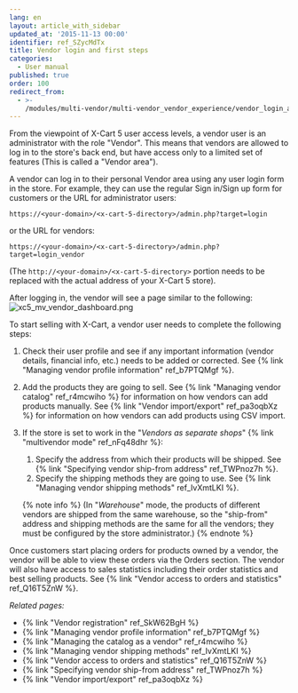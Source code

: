 ```yaml
---
lang: en
layout: article_with_sidebar
updated_at: '2015-11-13 00:00'
identifier: ref_SZycMdTx
title: Vendor login and first steps
categories:
  - User manual
published: true
order: 100
redirect_from:
  - >-
    /modules/multi-vendor/multi-vendor_vendor_experience/vendor_login_and_first_steps.html
---
```


From the viewpoint of X-Cart 5 user access levels, a vendor user is an administrator with the role "Vendor". This means that vendors are allowed to log in to the store's back end, but have access only to a limited set of features (This is called a "Vendor area").

A vendor can log in to their personal Vendor area using any user login form in the store. 
For example, they can use the regular Sign in/Sign up form for customers or the URL for administrator users:

`https://<your-domain>/<x-cart-5-directory>/admin.php?target=login`

or the URL for vendors:

`https://<your-domain>/<x-cart-5-directory>/admin.php?target=login_vendor`

(The `http://<your-domain>/<x-cart-5-directory>` portion needs to be replaced with the actual address of your X-Cart 5 store).

After logging in, the vendor will see a page similar to the following:
![xc5_mv_vendor_dashboard.png]({{site.baseurl}}/attachments/ref_SZycMdTx/xc5_mv_vendor_dashboard.png)

To start selling with X-Cart, a vendor user needs to complete the following steps:

1.  Check their user profile and see if any important information (vendor details, financial info, etc.) needs to be added or corrected. See {% link "Managing vendor profile information" ref_b7PTQMgf %}.

2.  Add the products they are going to sell. See {% link "Managing vendor catalog" ref_r4mcwiho %} for information on how vendors can add products manually. See {% link "Vendor import/export" ref_pa3oqbXz %} for information on how vendors can add products using CSV import.

3.  If the store is set to work in the "_Vendors as separate shops_" {% link "multivendor mode" ref_nFq48dhr %}:
    1.  Specify the address from which their products will be shipped. See {% link "Specifying vendor ship-from address" ref_TWPnoz7h %}.
    2.  Specify the shipping methods they are going to use. See {% link "Managing vendor shipping methods" ref_IvXmtLKI %}.

    {% note info %}
    (In "_Warehouse_" mode, the products of different vendors are shipped from the same warehouse, so the "ship-from" address and shipping methods are the same for all the vendors; they must be configured by the store administrator.)
    {% endnote %}

Once customers start placing orders for products owned by a vendor, the vendor will be able to view these orders via the Orders section. The vendor will also have access to sales statistics including their order statistics and best selling products. See {% link "Vendor access to orders and statistics" ref_Q16T5ZnW %}.

_Related pages:_

*   {% link "Vendor registration" ref_SkW62BgH %}
*   {% link "Managing vendor profile information" ref_b7PTQMgf %}
*   {% link "Managing the catalog as a vendor" ref_r4mcwiho %}
*   {% link "Managing vendor shipping methods" ref_IvXmtLKI %}
*   {% link "Vendor access to orders and statistics" ref_Q16T5ZnW %}
*   {% link "Specifying vendor ship-from address" ref_TWPnoz7h %}
*   {% link "Vendor import/export" ref_pa3oqbXz %}
